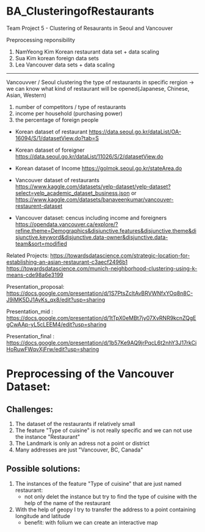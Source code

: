 # BA_ClusteringofRestaurants
 Team Project 5 - Clustering of Resaurants in Seoul and Vancouver

Preprocessing reponsibility
1. NamYeong Kim Korean restaurant data set + data scaling
2. Sua Kim korean foreign data sets 
3. Lea Vancouver data sets + data scaling

---------------------------------------------------------------------------------------------------------------
Vancouvver / Seoul 
clustering the type of restaurants in specific rergion -> we can know what kind of restaurant will be opened(Japanese, Chinese, Asian, Western) 

1. number of competitors / type of restaurants 
2.  income per household   (purchasing power)
3. the percentage of foreign people 

- Korean dataset of restaurant 
https://data.seoul.go.kr/dataList/OA-16094/S/1/datasetView.do?tab=S
- Korean dataset of foreigner
https://data.seoul.go.kr/dataList/11026/S/2/datasetView.do
- Korean dataset of Income https://golmok.seoul.go.kr/stateArea.do

- Vancouver dataset of restaurants
https://www.kaggle.com/datasets/yelp-dataset/yelp-dataset?select=yelp_academic_dataset_business.json
or
https://www.kaggle.com/datasets/banaveenkumar/vancouver-restaurent-dataset

- Vancouver dataset: cencus including income and foreigners
https://opendata.vancouver.ca/explore/?refine.theme=Demographics&disjunctive.features&disjunctive.theme&disjunctive.keyword&disjunctive.data-owner&disjunctive.data-team&sort=modified

Related Projects:
https://towardsdatascience.com/strategic-location-for-establishing-an-asian-restaurant-c3aecf2496b1
https://towardsdatascience.com/munich-neighborhood-clustering-using-k-means-cde98a6e3199

Presentation_proposal:
https://docs.google.com/presentation/d/1S7PtsZcltAvBRVWNfxYOq8n8C-J9iMK5DJ1AyKs_qx8/edit?usp=sharing

Presentation_mid : 
https://docs.google.com/presentation/d/1tTpX0eMBt7jy07XvRNR9kcnZQgEgCwAAp-yL5cLEEM4/edit?usp=sharing

Presentation_final :
https://docs.google.com/presentation/d/1b57Ke9AQ9jrPqcL6t2nhY3J17rkCiHoRuwFWqvXjFrw/edit?usp=sharing


# Preprocessing of the Vancouver Dataset:
## Challenges:
1. The dataset of the restaurants if relatively small
2. The feature "Type of cuisine" is not really specific and we can not use the instance "Restaurant"
3. The Landmark is only an adress not a point or district
4. Many addresses are just "Vancouver, BC, Canada"

## Possible solutions:
1. The instances of the feature "Type of cuisine" that are just named restaurant: 
	- not only delet the instance but try to find the type of cuisine with the help of the name of the restaurant
2. With the help of geopy I try to transfer the address to a point containing longitude and latitude
	- benefit: with folium we can create an interactive map



